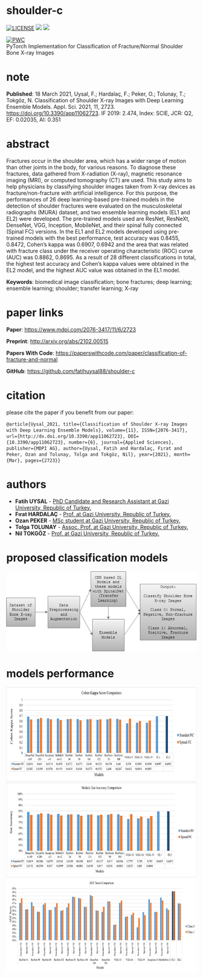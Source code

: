 # shoulder-c
<p align="left">
  
<a>[![LICENSE](https://img.shields.io/github/license/fatihuysal88/shoulder-c.svg)](https://github.com/fatihuysal88/shoulder-c/blob/master/LICENSE)</a>
<a href="https://www.mdpi.com/2076-3417/11/6/2723">
    <img src="https://img.shields.io/badge/paper-published-blue"/></a>
<a href="https://doi.org/10.3390/app11062723">
    <img src="https://img.shields.io/badge/DOI-10.3390%2Fapp11062723-green"/></a>
</p>

[![PWC](https://img.shields.io/endpoint.svg?url=https://paperswithcode.com/badge/classification-of-fracture-and-normal/image-classification-on-fracture-normal)](https://paperswithcode.com/sota/image-classification-on-fracture-normal?p=classification-of-fracture-and-normal)  
PyTorch Implementation for Classification of Fracture/Normal Shoulder Bone X-ray Images
# note
**Published**: 18 March 2021, Uysal, F.; Hardalaç, F.; Peker, O.; Tolunay, T.; Tokgöz, N. Classification of Shoulder X-ray Images with Deep Learning Ensemble Models. Appl. Sci. 2021, 11, 2723. https://doi.org/10.3390/app11062723. IF 2019: 2.474, Index: SCIE, JCR: Q2, EF: 0.02035, AI: 0.351  
# abstract
Fractures occur in the shoulder area, which has a wider range of motion than other joints in the body, for various reasons. To diagnose these fractures, data gathered from X-radiation (X-ray), magnetic resonance imaging (MRI), or computed tomography (CT) are used. This study aims to help physicians by classifying shoulder images taken from X-ray devices as fracture/non-fracture with artificial intelligence. For this purpose, the performances of 26 deep learning-based pre-trained models in the detection of shoulder fractures were evaluated on the musculoskeletal radiographs (MURA) dataset, and two ensemble learning models (EL1 and EL2) were developed. The pre-trained models used are ResNet, ResNeXt, DenseNet, VGG, Inception, MobileNet, and their spinal fully connected (Spinal FC) versions. In the EL1 and EL2 models developed using pre-trained models with the best performance, test accuracy was 0.8455, 0.8472, Cohen’s kappa was 0.6907, 0.6942 and the area that was related with fracture class under the receiver operating characteristic (ROC) curve (AUC) was 0.8862, 0.8695. As a result of 28 different classifications in total, the highest test accuracy and Cohen’s kappa values were obtained in the EL2 model, and the highest AUC value was obtained in the EL1 model.  

**Keywords**: biomedical image classification; bone fractures; deep learning; ensemble learning; shoulder; transfer learning; X-ray
# paper links
**Paper**: https://www.mdpi.com/2076-3417/11/6/2723  

**Preprint**: http://arxiv.org/abs/2102.00515  

**Papers With Code**: https://paperswithcode.com/paper/classification-of-fracture-and-normal  

**GitHub**: https://github.com/fatihuysal88/shoulder-c  
# citation
please cite the paper if you benefit from our paper:  
```
@article{Uysal_2021, title={Classification of Shoulder X-ray Images with Deep Learning Ensemble Models}, volume={11}, ISSN={2076-3417}, url={http://dx.doi.org/10.3390/app11062723}, DOI={10.3390/app11062723}, number={6}, journal={Applied Sciences}, publisher={MDPI AG}, author={Uysal, Fatih and Hardalaç, Fırat and Peker, Ozan and Tolunay, Tolga and Tokgöz, Nil}, year={2021}, month={Mar}, pages={2723}}
```
# authors
* **Fatih UYSAL** - [PhD Candidate and Research Assistant at Gazi University, Republic of Turkey.](https://orcid.org/0000-0002-1731-2647)
* **Fırat HARDALAÇ** - [Prof. at Gazi University, Republic of Turkey.](https://orcid.org/0000-0003-1358-0756)
* **Ozan PEKER** - [MSc student at Gazi University, Republic of Turkey.](https://orcid.org/0000-0003-2258-1531)
* **Tolga TOLUNAY** - [Assoc. Prof. at Gazi University, Republic of Turkey.](https://orcid.org/0000-0003-1998-3695)
* **Nil TOKGÖZ** - [Prof. at Gazi University, Republic of Turkey.](https://orcid.org/0000-0003-2812-1528)
# proposed classification models
![models](https://github.com/fatihuysal88/shoulder-c/blob/main/docs/figs/proposed%20classification%20models.png)
# models performance
<img src="https://github.com/fatihuysal88/shoulder-c/blob/main/docs/figs/Cohen%20Kappa%20Score%20Comparison.png" width="718" height="250">
<img src="https://github.com/fatihuysal88/shoulder-c/blob/main/docs/figs/Test%20Accuracy%20Comparison.png" width="718" height="250">
<img src="https://github.com/fatihuysal88/shoulder-c/blob/main/docs/figs/AUC%20Score%20Comparison.png" width="718" height="250">
